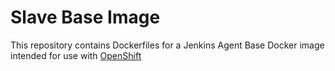 Slave Base Image
====================

This repository contains Dockerfiles for a Jenkins Agent Base Docker image intended for 
use with [OpenShift](https://github.com/openshift/origin)

